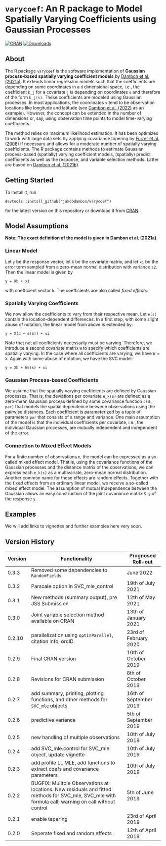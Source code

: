 # `varycoef`: An R package to Model Spatially Varying Coefficients using Gaussian Processes

[![CRAN](http://www.r-pkg.org/badges/version/varycoef?color=blue)](http://cran.rstudio.com/package=varycoef) [![Downloads](http://cranlogs.r-pkg.org/badges/grand-total/varycoef?color=green)](http://www.r-pkg.org/pkg/gglasso)

## About

The R package `varycoef` is the software implementation of **Gaussian process-based spatially varying coefficient models** by [Dambon et al. (2021a)](https://www.sciencedirect.com/science/article/pii/S2211675320300646). It extends linear regression models such that the coefficients are depending on some coordinates in a `d` dimensional space, i.e., the coefficient `b_j` for a covariate `j` is depending on coordinates `s` and therefore of the form `b_j(s)`. These coefficients are modeled using Gaussian processes. In most applications, the coordinates `s` tend to be observation locations like longitude and latitude (see [Dambon et al. (2022)](https://sjes.springeropen.com/articles/10.1186/s41937-021-00080-2) as an example). However, the concept can be extended in the number of dimensions or, say, using observation time points to model time-varying coefficients.

The method relies on maximum likelihood estimation. It has been optimized to work with large data sets by applying covariance tapering by [Furrer et al. (2006)](https://www.jstor.org/stable/27594195) if necessary and allows for a moderate number of spatially varying coefficients. The R package contains methods to estimate Gaussian process-based (spatially) varying coefficient models, (spatially) predict coefficients as well as the response, and variable selection methods. Latter are based on [Dambon et al. (2021b)](https://arxiv.org/abs/2101.01932).

## Getting Started

To install it, run

```
devtools::install_github("jakobdambon/varycoef")
```

for the latest version on this repository or download it from [CRAN](https://cran.r-project.org/web/packages/varycoef/index.html).

## Model Assumptions

**Note: The exact definition of the model is given in [Dambon et al. (2021a)](https://www.sciencedirect.com/science/article/pii/S2211675320300646).**

### Linear Model

Let `y` be the response vector, let `X` be the covariate matrix, and let `xi` be the error term sampled from a zero-mean normal distribution with variance `s2`. Then the linear model is given by

```
y = Xb + xi
```

with coefficient vector `b`. The coefficients are also called *fixed effects*.

### Spatially Varying Coefficients

We now allow the coefficients to vary from their respective mean. Let `e(s)` contain the location-dependent differences. In a first step, with some slight abuse of notation, the linear model from above is extended by:

```
y = X(b + e(s)) + xi
```

Note that not all coefficients necessarily must be varying. Therefore, we introduce a second covariate matrix `W` to specify which coefficients are spatially varying. In the case where all coefficients are varying, we have `W = X`. Again with some abuse of notation, we have the SVC model:

```
y = Xb + We(s) + xi
```

### Gaussian Process-based Coefficients

We assume that the spatially varying coefficients are defined by Gaussian processes. That is, the deviations per covariate `e_k(s)` are defined as a zero-mean Gaussian process defined by some covariance function `c(d, par)` that models the spatial dependence between observations using the pairwise distances. Each coefficient is parameterized by a tuple of parameters `par` that consists of a range and variance. One main assumption of the model is that the individual coefficients per covariate, i.e., the individual Gaussian processes, are mutually independent and independent of the error.

### Connection to Mixed Effect Models

For a finite number of observations `n`, the model can be expressed as a so-called mixed effect model. That is, using the covariance functions of the Gaussian processes and the distance matrix of the observations, we can express each `e_k(s)` as a multivariate, zero-mean normal distribution. Another common name for these effects are random effects. Together with the fixed effects from an ordinary linear model, we receive a  so-called mixed effect model. The assumption of mutual independence between the Gaussian allows an easy construction of the joint covariance matrix `S_y` of the response `y`. 

## Examples

We will add links to vignettes and further examples here very soon.

## Version History

| Version | Functionality                                                                                                                                        | Prognosed Roll-out     |
|----------------------|---------------------------------|-----------------|
| 0.3.3   | Removed some dependencies to `RandomFields`                                                                                                          | June 2022              |
| 0.3.2   | Parscale option in SVC_mle_control                                                                                                                   | 19th of July 2021      |
| 0.3.1   | New methods (summary output), pre JSS Submission                                                                                                     | 12th of May 2021       |
| 0.3.0   | Joint variable selection method available on CRAN                                                                                                    | 13th of January 2021   |
| 0.2.10  | parallelization using `optimParallel`, citation info, orcID                                                                                          | 23rd of February 2020  |
| 0.2.9   | Final CRAN version                                                                                                                                   | 10th of October 2019   |
| 0.2.8   | Revisions for CRAN submission                                                                                                                        | 8th of October 2019    |
| 0.2.7   | add summary, printing, plotting functions, and other methods for `SVC_mle` objects                                                                   | 16th of September 2019 |
| 0.2.6   | predictive variance                                                                                                                                  | 5th of September 2019  |
| 0.2.5   | new handling of multiple observations                                                                                                                | 10th of July 2019      |
| 0.2.4   | add SVC_mle.control for SVC_mle object, update vignette                                                                                              | 10th of July 2019      |
| 0.2.3   | add profile LL MLE, add functions to extract coefs and covariance parameters                                                                         | 10th of July 2019      |
| 0.2.2   | BUGFIX: Mulitple Observations at locations. New residuals and fitted methods for SVC_mle, SVC_mle with formula call, warning on call without control | 5th of June 2019       |
| 0.2.1   | enable tapering                                                                                                                                      | 23rd of April 2019     |
| 0.2.0   | Seperate fixed and random effects                                                                                                                    | 12th of April 2019     |
